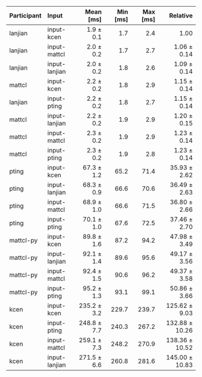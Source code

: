 | Participant | Input | Mean [ms] | Min [ms] | Max [ms] | Relative |
|:---|:---|---:|---:|---:|---:|
| lanjian | input-kcen | 1.9 ± 0.1 | 1.7 | 2.4 | 1.00 |
| lanjian | input-mattcl | 2.0 ± 0.2 | 1.7 | 2.7 | 1.06 ± 0.14 |
| lanjian | input-lanjian | 2.0 ± 0.2 | 1.8 | 2.6 | 1.09 ± 0.14 |
| mattcl | input-kcen | 2.2 ± 0.2 | 1.8 | 2.9 | 1.15 ± 0.14 |
| lanjian | input-pting | 2.2 ± 0.2 | 1.8 | 2.7 | 1.15 ± 0.14 |
| mattcl | input-lanjian | 2.2 ± 0.2 | 1.9 | 2.9 | 1.20 ± 0.15 |
| mattcl | input-mattcl | 2.3 ± 0.2 | 1.9 | 2.9 | 1.23 ± 0.14 |
| mattcl | input-pting | 2.3 ± 0.2 | 1.9 | 2.8 | 1.23 ± 0.14 |
| pting | input-kcen | 67.3 ± 1.2 | 65.2 | 71.4 | 35.93 ± 2.62 |
| pting | input-lanjian | 68.3 ± 0.9 | 66.6 | 70.6 | 36.49 ± 2.63 |
| pting | input-mattcl | 68.9 ± 1.0 | 66.6 | 71.5 | 36.80 ± 2.66 |
| pting | input-pting | 70.1 ± 1.0 | 67.6 | 72.5 | 37.46 ± 2.70 |
| mattcl-py | input-kcen | 89.8 ± 1.6 | 87.2 | 94.2 | 47.98 ± 3.49 |
| mattcl-py | input-lanjian | 92.1 ± 1.4 | 89.6 | 95.6 | 49.17 ± 3.56 |
| mattcl-py | input-mattcl | 92.4 ± 1.5 | 90.6 | 96.2 | 49.37 ± 3.58 |
| mattcl-py | input-pting | 95.2 ± 1.3 | 93.1 | 99.1 | 50.86 ± 3.66 |
| kcen | input-kcen | 235.2 ± 3.2 | 229.7 | 239.7 | 125.62 ± 9.03 |
| kcen | input-pting | 248.8 ± 7.7 | 240.3 | 267.2 | 132.88 ± 10.26 |
| kcen | input-mattcl | 259.1 ± 7.3 | 248.2 | 270.9 | 138.36 ± 10.52 |
| kcen | input-lanjian | 271.5 ± 6.6 | 260.8 | 281.6 | 145.00 ± 10.83 |
